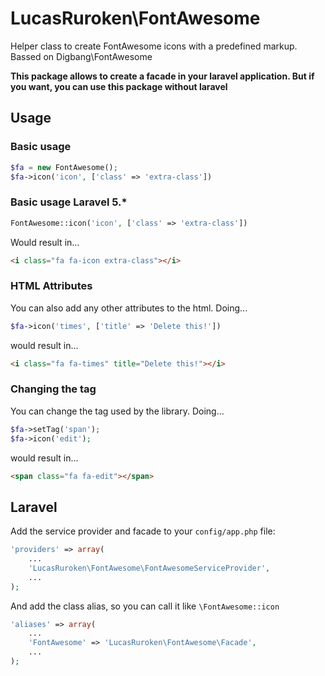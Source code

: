 LucasRuroken\FontAwesome
========================

Helper class to create FontAwesome icons with a predefined markup. Bassed on Digbang\FontAwesome

**This package allows to create a facade in your laravel application. But if you want, you can use this package without laravel**

Usage
-----

### Basic usage

```php
$fa = new FontAwesome();
$fa->icon('icon', ['class' => 'extra-class'])
```

### Basic usage Laravel 5.*
```php
FontAwesome::icon('icon', ['class' => 'extra-class'])
```


Would result in...

```html
<i class="fa fa-icon extra-class"></i>
```

### HTML Attributes

You can also add any other attributes to the html.
Doing...

```php
$fa->icon('times', ['title' => 'Delete this!'])
```

would result in...

```html
<i class="fa fa-times" title="Delete this!"></i>
```

### Changing the tag

You can change the tag used by the library.
Doing...

```php
$fa->setTag('span');
$fa->icon('edit');
```

would result in...

```html
<span class="fa fa-edit"></span>
```

Laravel
-------

Add the service provider and facade to your `config/app.php` file:

```php
'providers' => array(
	...
	'LucasRuroken\FontAwesome\FontAwesomeServiceProvider',
	...
);
```

And add the class alias, so you can call it like `\FontAwesome::icon`

```php
'aliases' => array(
	...
	'FontAwesome' => 'LucasRuroken\FontAwesome\Facade',
	...
);
```

